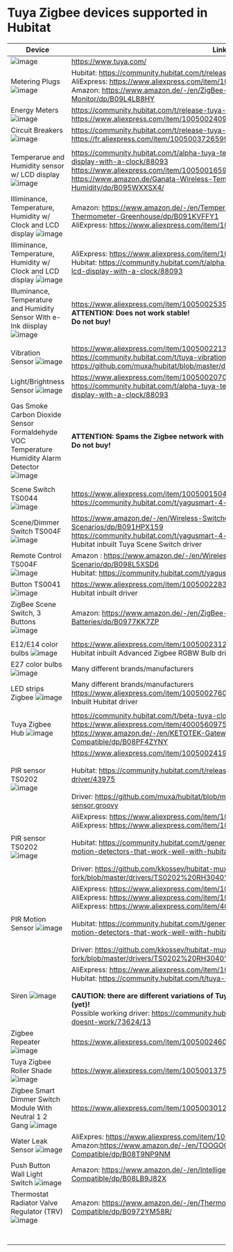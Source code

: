 # Tuya Zigbee devices supported in Hubitat

|  Device |  Links |
|---|---|
| ![image](https://user-images.githubusercontent.com/6189950/154422114-c45bc7dd-b3e6-4204-ab3a-5ebf66c09ca2.png)   | https://www.tuya.com/  |
|  Metering Plugs ![image](https://user-images.githubusercontent.com/6189950/147770322-e42d4f3f-47ff-4a21-9e90-3f3a98ba7241.png)  | Hubitat: https://community.hubitat.com/t/release-tuya-zigbee-metering-plug/86465 <br> AliExpress: https://www.aliexpress.com/item/1005002409588154.html <br> Amazon: https://www.amazon.de/-/en/ZigBee-Wireless-Remote-Control-Monitor/dp/B09L4LB8HY |
|  Energy Meters  ![image](https://user-images.githubusercontent.com/6189950/147771140-a29c2401-9cd8-4e80-a777-93e0c5e183be.png)  | https://community.hubitat.com/t/release-tuya-zigbee-metering-plug/86465 <br> https://www.aliexpress.com/item/1005002409588154.html |
|  Circuit Breakers ![image](https://user-images.githubusercontent.com/6189950/154424284-7cd1eea2-b0b9-4a89-9634-9876e4445005.png) | https://community.hubitat.com/t/release-tuya-zigbee-metering-plug/86465 <br> https://fr.aliexpress.com/item/1005003726599840.html  |
| |
|  Temperarue and Humidity sensor w/ LCD display ![image](https://user-images.githubusercontent.com/6189950/154427503-86607778-9238-4a7f-b5fe-46b100a6a245.png) | https://community.hubitat.com/t/alpha-tuya-temperature-humidity-illuminance-lcd-display-with-a-clock/88093 <br> https://www.aliexpress.com/item/1005001659657929.html <br> https://www.amazon.de/Ganata-Wireless-Temperature-Control-Humidity/dp/B095WXXSX4/ |
| Illiminance, Temperature, Humidity w/ Clock and LCD display ![image](https://user-images.githubusercontent.com/6189950/155202016-3c19afbb-62ce-406c-8486-89317567523a.png) | Amazon: https://www.amazon.de/-/en/Temperature-Humidity-Hygrometer-Thermometer-Greenhouse/dp/B091KVFFY1 <br> AliExpress: https://www.aliexpress.com/item/1005003374927532.html <br> |
| Illiminance, Temperature, Humidity w/ Clock and LCD display ![image](https://user-images.githubusercontent.com/6189950/155216114-ad3f0e7d-65b8-4dd5-ba99-d5fd94449068.png) | AliExpress: https://www.aliexpress.com/item/1005002989100446.html <br> Hubitat: https://community.hubitat.com/t/alpha-tuya-temperature-humidity-illuminance-lcd-display-with-a-clock/88093 |
|  Illuminance, Temperature and Humidity Sensor With e-Ink diisplay  ![image](https://user-images.githubusercontent.com/6189950/155125337-0a97541e-2520-42f4-b89b-725fb423fa8b.png) | https://www.aliexpress.com/item/1005002535901726.html **<br> ATTENTION: Does not work stable! <br> Do not buy!**  |
| |
|  Vibration Sensor ![image](https://user-images.githubusercontent.com/6189950/154428358-b61ad40e-9a17-4433-bcd4-b7fc2293d73c.png)  | https://www.aliexpress.com/item/1005002213730152.htm <br> https://community.hubitat.com/t/tuya-vibration-sensor/75269 <br> https://github.com/muxa/hubitat/blob/master/drivers/konke-zigbee-motion-sensor.groovy |
| Light/Brightness Sensor ![image](https://user-images.githubusercontent.com/6189950/154430215-deb4356c-77e4-4238-b02d-cf59f335a671.png)  | https://www.aliexpress.com/item/1005002070690444.html <br> https://community.hubitat.com/t/alpha-tuya-temperature-humidity-illuminance-lcd-display-with-a-clock/88093  |
| Gas Smoke Carbon Dioxide Sensor Formaldehyde VOC Temperature Humidity Alarm Detector ![image](https://user-images.githubusercontent.com/6189950/155126946-59f14b00-207b-48c4-951c-efdf51484fd6.png) |  **ATTENTION: Spams the Zigbee network with packets every second! <br> Do not buy!** |
| |
|  Scene Switch TS0044![image](https://user-images.githubusercontent.com/6189950/154430830-7ccdb0d5-1dd2-4772-8530-b1cda518f2bd.png) | https://www.aliexpress.com/item/1005001504737652.htm <br> https://community.hubitat.com/t/yagusmart-4-button-scene-switch/57237  |
|  Scene/Dimmer Switch  TS004F ![image](https://user-images.githubusercontent.com/6189950/154431871-34bc7f0c-795d-48b6-a7b6-3bcb7e492e0c.png)| https://www.amazon.de/-/en/Wireless-Switches-Controller-Automation-Scenarios/dp/B091HPX159 <br> https://community.hubitat.com/t/yagusmart-4-button-scene-switch/57237 <br> Hubitat inbuilt Tuya Scene Switch driver|
| Remote Control TS004F ![image](https://user-images.githubusercontent.com/6189950/155196487-0ff66665-510b-4fe7-984b-a21910dea4aa.png) | Amazon : https://www.amazon.de/-/en/Wireless-Portable-Required-Automation-Scenario/dp/B098L5XSD6 <br> Hubitat: https://community.hubitat.com/t/yagusmart-4-button-scene-switch/57237 |
|  Button TS0041 ![image](https://user-images.githubusercontent.com/6189950/155110780-3164615a-94e0-498b-aeb7-75c9d99dba08.png) |  https://www.aliexpress.com/item/1005002283147125.html <br> Hubitat inbuilt driver |
| ZigBee Scene Switch, 3 Buttons ![image](https://user-images.githubusercontent.com/6189950/155200952-c6d8dc64-ffc4-4581-96ed-661d41fbba9f.png)  | Amazon: https://www.amazon.de/-/en/ZigBee-Wireless-Buttons-Control-Batteries/dp/B0977KK7ZP <br>  |
| |
|  E12/E14 color bulbs ![image](https://user-images.githubusercontent.com/6189950/154432389-18105d70-d9b4-4555-9437-1ff6dbdd79dc.png) | https://www.aliexpress.com/item/1005002312817236.html <br> Hubitat inbuilt Advanced Zigbee RGBW Bulb driver  |
|  E27 color bulbs ![image](https://user-images.githubusercontent.com/6189950/155110438-ac37c725-6e03-4e06-b111-b88d82a376ec.png)| Many different brands/manufacturers |
| LED strips Zigbee ![image](https://user-images.githubusercontent.com/6189950/155112052-21f6c8f5-fe7f-4edc-bcdb-a27380a4cc80.png) | Many different brands/manufacturers <br> https://www.aliexpress.com/item/1005002760490830.html <br> Inbuilt Hubitat driver|
|                                                                                                                                 |
|  Tuya Zigbee Hub ![image](https://user-images.githubusercontent.com/6189950/154432781-9b55b4d4-132b-47f5-a910-8efe327158f5.png) |  https://community.hubitat.com/t/beta-tuya-cloud-driver-limited-device-support/80627 <br> https://www.aliexpress.com/item/4000560975293.html  <br> https://www.amazon.de/-/en/KETOTEK-Gateway-Wireless-Control-Compatible/dp/B08PF4ZYNY |
|  PIR sensor TS0202 ![image](https://user-images.githubusercontent.com/6189950/154433141-af9f57a4-0aad-4405-bcbd-1155da268a06.png) | https://www.aliexpress.com/item/1005002419717912.htm <br><br> Hubitat: https://community.hubitat.com/t/release-konke-zigbee-motion-sensor-driver/43975 <br><br> Driver: https://github.com/muxa/hubitat/blob/master/drivers/konke-zigbee-motion-sensor.groovy |
| PIR sensor TS0202 ![image](https://user-images.githubusercontent.com/6189950/155217683-4714c07e-939e-4c74-9ba5-fc59ccef98b1.png) | AliExpress: https://www.aliexpress.com/item/1005002468620848.html <br> AliExpress: https://www.aliexpress.com/item/1005002557815290.html <br><br> Hubitat: https://community.hubitat.com/t/generic-zigbee-devices-pushbuttons-and-motion-detectors-that-work-well-with-hubitat-elevation/78515 <br><br> Driver: https://github.com/kkossev/hubitat-muxa-fork/blob/master/drivers/TS0202%20RH3040%20Tuya%20ZigBee%20Motion%20Sensor |
|  PIR Motion Sensor  ![image](https://user-images.githubusercontent.com/6189950/155220379-41c88ccf-1d9a-4c7c-b00a-cc5a67d69cb1.png) | AliExpress: https://www.aliexpress.com/item/1005001977463358.html <br> AliExpress: https://www.aliexpress.com/item/1005001889414247.html <br> AliExpress: https://www.aliexpress.com/item/4000808875375.html <br><br> Hubitat: https://community.hubitat.com/t/generic-zigbee-devices-pushbuttons-and-motion-detectors-that-work-well-with-hubitat-elevation/78515 <br><br> Driver: https://github.com/kkossev/hubitat-muxa-fork/blob/master/drivers/TS0202%20RH3040%20Tuya%20ZigBee%20Motion%20Sensor  |
| Siren ![image](https://user-images.githubusercontent.com/6189950/155108281-fe16bc0f-35b5-4e83-a482-7f6cee6bca93.png)  | AliExpress: https://www.aliexpress.com/item/1005001776376752.html <br> Hubitat: https://community.hubitat.com/t/tuya-smart-siren-zigbee-driver-doesnt-work <br> <br> **CAUTION: there are different variations of Tuya Sirens, some do not work with Hubitat (yet)!** <br> Possible working driver: https://community.hubitat.com/t/tuya-smart-siren-zigbee-driver-doesnt-work/73624/13|
| Zigbee Repeater ![image](https://user-images.githubusercontent.com/6189950/155126018-ad7b0635-a62f-4608-8fe9-84eaf9d86c86.png) | https://www.aliexpress.com/item/1005002460130292.html <br> |
| Tuya Zigbee Roller Shade ![image](https://user-images.githubusercontent.com/6189950/155126440-28422b7a-606c-4f10-814f-1c4e5fc5601b.png) | https://www.aliexpress.com/item/1005001375412422.html <br>  |
| Zigbee Smart Dimmer Switch Module With Neutral 1 2 Gang  ![image](https://user-images.githubusercontent.com/6189950/155127750-4c780918-fd6d-49d5-aca2-d3b27eb9bcea.png) | https://www.aliexpress.com/item/1005003012298844.html <br> |
| Water Leak Sensor ![image](https://user-images.githubusercontent.com/6189950/155128556-0871993b-14c6-4ab2-8646-1a0ba0db34f4.png) | AliExpres: https://www.aliexpress.com/item/1005002011778104.html <br> Amazon:https://www.amazon.de/-/en/TOOGOO-Wireless-Detector-Control-Compatible/dp/B08T9NP9NM <br> |
| Push Button Wall Light Switch  ![image](https://user-images.githubusercontent.com/6189950/155199982-4dfc2d2b-3a7b-41c3-b229-643360584cb7.png) | Amazon: https://www.amazon.de/-/en/Intelligent-Neutral-Required-Gateway-Compatible/dp/B08LB9J82X <br>  |
| Thermostat Radiator Valve Regulator (TRV)  ![image](https://user-images.githubusercontent.com/6189950/155201328-b6bffd0c-3861-4b71-8ff8-2334e31cb5c6.png) | Amazon: https://www.amazon.de/-/en/Thermostat-Operated-Radiator-Regulator-Compatible/dp/B0972YM58R/  |
|   |   |
|   |   |
|   |   |
|   |   |
|   |   |
|   |   |
|   |   |
